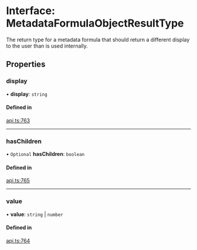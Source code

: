 # Interface: MetadataFormulaObjectResultType

The return type for a metadata formula that should return a different display to the user
than is used internally.

## Properties

### display

• **display**: `string`

#### Defined in

[api.ts:763](https://github.com/coda/packs-sdk/blob/main/api.ts#L763)

___

### hasChildren

• `Optional` **hasChildren**: `boolean`

#### Defined in

[api.ts:765](https://github.com/coda/packs-sdk/blob/main/api.ts#L765)

___

### value

• **value**: `string` \| `number`

#### Defined in

[api.ts:764](https://github.com/coda/packs-sdk/blob/main/api.ts#L764)
